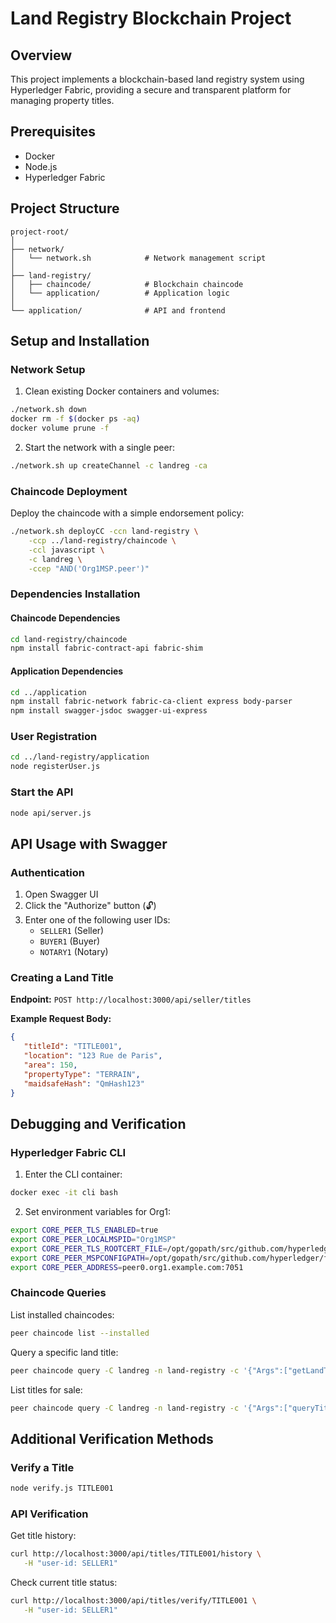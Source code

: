 # Land Registry Blockchain Project

## Overview
This project implements a blockchain-based land registry system using Hyperledger Fabric, providing a secure and transparent platform for managing property titles.

## Prerequisites
- Docker
- Node.js
- Hyperledger Fabric

## Project Structure
```
project-root/
│
├── network/
│   └── network.sh            # Network management script
│
├── land-registry/
│   ├── chaincode/            # Blockchain chaincode
│   └── application/          # Application logic
│
└── application/              # API and frontend
```

## Setup and Installation

### Network Setup
1. Clean existing Docker containers and volumes:
```bash
./network.sh down
docker rm -f $(docker ps -aq)
docker volume prune -f
```

2. Start the network with a single peer:
```bash
./network.sh up createChannel -c landreg -ca
```

### Chaincode Deployment
Deploy the chaincode with a simple endorsement policy:
```bash
./network.sh deployCC -ccn land-registry \
    -ccp ../land-registry/chaincode \
    -ccl javascript \
    -c landreg \
    -ccep "AND('Org1MSP.peer')"
```

### Dependencies Installation
#### Chaincode Dependencies
```bash
cd land-registry/chaincode
npm install fabric-contract-api fabric-shim
```

#### Application Dependencies
```bash
cd ../application
npm install fabric-network fabric-ca-client express body-parser
npm install swagger-jsdoc swagger-ui-express
```

### User Registration
```bash
cd ../land-registry/application
node registerUser.js
```

### Start the API
```bash
node api/server.js
```

## API Usage with Swagger

### Authentication
1. Open Swagger UI
2. Click the "Authorize" button (🔓)
3. Enter one of the following user IDs:
   - `SELLER1` (Seller)
   - `BUYER1` (Buyer)
   - `NOTARY1` (Notary)

### Creating a Land Title
**Endpoint:** `POST http://localhost:3000/api/seller/titles`

**Example Request Body:**
```json
{
   "titleId": "TITLE001",
   "location": "123 Rue de Paris",
   "area": 150,
   "propertyType": "TERRAIN",
   "maidsafeHash": "QmHash123"
}
```

## Debugging and Verification

### Hyperledger Fabric CLI

1. Enter the CLI container:
```bash
docker exec -it cli bash
```

2. Set environment variables for Org1:
```bash
export CORE_PEER_TLS_ENABLED=true
export CORE_PEER_LOCALMSPID="Org1MSP"
export CORE_PEER_TLS_ROOTCERT_FILE=/opt/gopath/src/github.com/hyperledger/fabric/peer/organizations/peerOrganizations/org1.example.com/peers/peer0.org1.example.com/tls/ca.crt
export CORE_PEER_MSPCONFIGPATH=/opt/gopath/src/github.com/hyperledger/fabric/peer/organizations/peerOrganizations/org1.example.com/users/Admin@org1.example.com/msp
export CORE_PEER_ADDRESS=peer0.org1.example.com:7051
```

### Chaincode Queries

List installed chaincodes:
```bash
peer chaincode list --installed
```

Query a specific land title:
```bash
peer chaincode query -C landreg -n land-registry -c '{"Args":["getLandTitle","TITLE001"]}'
```

List titles for sale:
```bash
peer chaincode query -C landreg -n land-registry -c '{"Args":["queryTitlesForSale"]}'
```

## Additional Verification Methods

### Verify a Title
```bash
node verify.js TITLE001
```

### API Verification
Get title history:
```bash
curl http://localhost:3000/api/titles/TITLE001/history \
   -H "user-id: SELLER1"
```

Check current title status:
```bash
curl http://localhost:3000/api/titles/verify/TITLE001 \
   -H "user-id: SELLER1"
```

